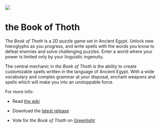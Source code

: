 ![](https://github.com/viking-sudo-rm/SpokenWord/blob/master/textures/conceptArt/title.png)

# the Book of Thoth

*The Book of Thoth* is a 2D puzzle game set in Ancient Egypt. Unlock new hieroglyphs as you progress, and write spells with the words you know to defeat enemies and solve challenging puzzles. Enter a world where your power is limited only by your linguistic ingenuity. 

The central mechanic in *the Book of Thoth* is the ability to create customizable spells written in the language of Ancient Egypt. With a wide vocabulary and complex grammar at your disposal, enchant weapons and spells which will make you into an unstoppable force. 

For more info:

* Read [the wiki](https://github.com/viking-sudo-rm/SpokenWord/wiki)

* Download the [latest release](https://github.com/viking-sudo-rm/SpokenWord/releases)

* Vote for *the Book of Thoth* on [Greenlight](http://steamcommunity.com/sharedfiles/filedetails/?id=792472433&result=1)
